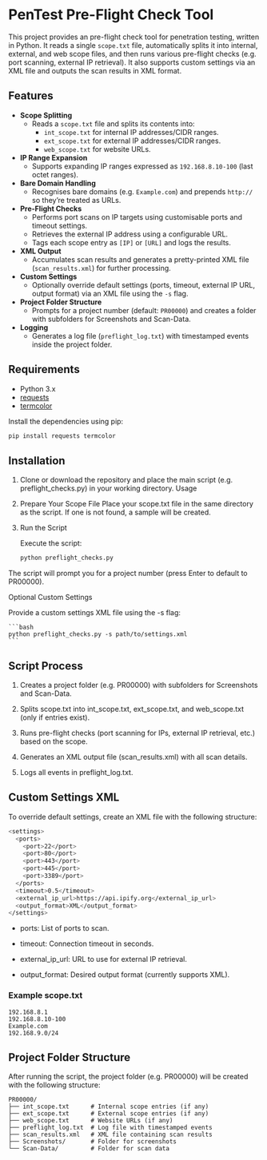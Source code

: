 # PenTest Pre-Flight Check Tool

This project provides an pre-flight check tool for penetration testing, written in Python. It reads a single `scope.txt` file, automatically splits it into internal, external, and web scope files, and then runs various pre-flight checks (e.g. port scanning, external IP retrieval). It also supports custom settings via an XML file and outputs the scan results in XML format.

## Features

- **Scope Splitting**
  - Reads a `scope.txt` file and splits its contents into:
    - `int_scope.txt` for internal IP addresses/CIDR ranges.
    - `ext_scope.txt` for external IP addresses/CIDR ranges.
    - `web_scope.txt` for website URLs.
- **IP Range Expansion**
  - Supports expanding IP ranges expressed as `192.168.8.10-100` (last octet ranges).
- **Bare Domain Handling**
  - Recognises bare domains (e.g. `Example.com`) and prepends `http://` so they’re treated as URLs.
- **Pre-Flight Checks**
  - Performs port scans on IP targets using customisable ports and timeout settings.
  - Retrieves the external IP address using a configurable URL.
  - Tags each scope entry as `[IP]` or `[URL]` and logs the results.
- **XML Output**
  - Accumulates scan results and generates a pretty-printed XML file (`scan_results.xml`) for further processing.
- **Custom Settings**
  - Optionally override default settings (ports, timeout, external IP URL, output format) via an XML file using the `-s` flag.
- **Project Folder Structure**
  - Prompts for a project number (default: `PR00000`) and creates a folder with subfolders for Screenshots and Scan-Data.
- **Logging**
  - Generates a log file (`preflight_log.txt`) with timestamped events inside the project folder.

## Requirements

- Python 3.x
- [requests](https://pypi.org/project/requests/)
- [termcolor](https://pypi.org/project/termcolor/)

Install the dependencies using pip:

```bash
pip install requests termcolor
```


## Installation

1. Clone or download the repository and place the main script (e.g. preflight_checks.py) in your working directory.
Usage

2. Prepare Your Scope File
    Place your scope.txt file in the same directory as the script. If one is not found, a sample will be created.

3. Run the Script
    
    Execute the script:
    ```bash
    python preflight_checks.py
    ```

The script will prompt you for a project number (press Enter to default to PR00000).

Optional Custom Settings

Provide a custom settings XML file using the -s flag:

    ```bash
    python preflight_checks.py -s path/to/settings.xml
    ```

## Script Process

1. Creates a project folder (e.g. PR00000) with subfolders for Screenshots and Scan-Data.

2. Splits scope.txt into int_scope.txt, ext_scope.txt, and web_scope.txt (only if entries exist).

3. Runs pre-flight checks (port scanning for IPs, external IP retrieval, etc.) based on the scope.

4. Generates an XML output file (scan_results.xml) with all scan details.

5. Logs all events in preflight_log.txt.

## Custom Settings XML

To override default settings, create an XML file with the following structure:

```bash
<settings>
  <ports>
    <port>22</port>
    <port>80</port>
    <port>443</port>
    <port>445</port>
    <port>3389</port>
  </ports>
  <timeout>0.5</timeout>
  <external_ip_url>https://api.ipify.org</external_ip_url>
  <output_format>XML</output_format>
</settings>
```

- ports: List of ports to scan.

- timeout: Connection timeout in seconds.

- external_ip_url: URL to use for external IP retrieval.

- output_format: Desired output format (currently supports XML).

### Example scope.txt

```
192.168.8.1
192.168.8.10-100
Example.com
192.168.9.0/24
```

## Project Folder Structure

After running the script, the project folder (e.g. PR00000) will be created with the following structure:

```
PR00000/
├── int_scope.txt      # Internal scope entries (if any)
├── ext_scope.txt      # External scope entries (if any)
├── web_scope.txt      # Website URLs (if any)
├── preflight_log.txt  # Log file with timestamped events
├── scan_results.xml   # XML file containing scan results
├── Screenshots/       # Folder for screenshots
└── Scan-Data/         # Folder for scan data
```
